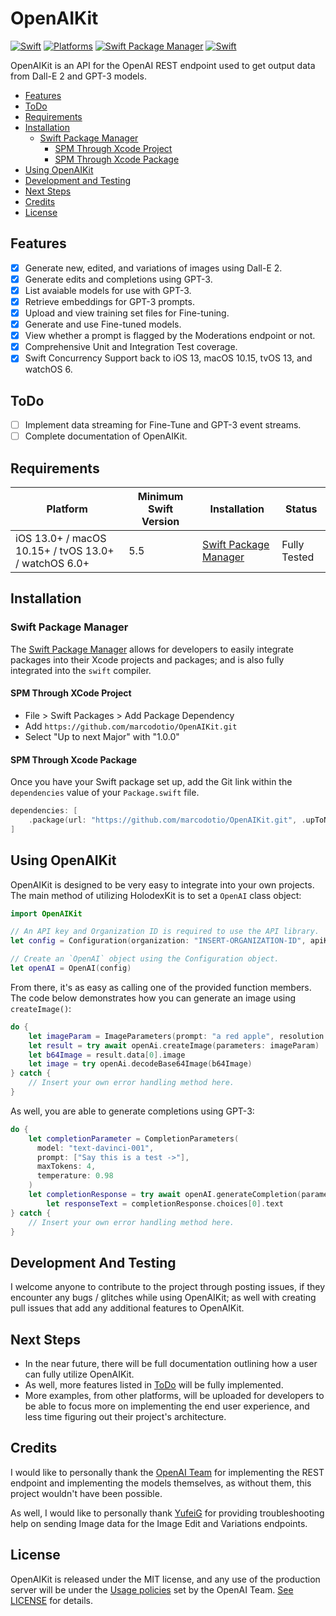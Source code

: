 # OpenAIKit

[![Swift](https://img.shields.io/badge/Swift-5.5_5.6_5.7-orange?style=flat-square)](https://img.shields.io/badge/Swift-5.5_5.6_5.7-Orange?style=flat-square)
[![Platforms](https://img.shields.io/badge/Platforms-macOS_iOS_tvOS_watchOS-green?style=flat-square)](https://img.shields.io/badge/Platforms-macOS_iOS_tvOS_watchOS-green?style=flat-square)
[![Swift Package Manager](https://img.shields.io/badge/Swift_Package_Manager-compatible-orange?style=flat-square)](https://img.shields.io/badge/Swift_Package_Manager-compatible-orange?style=flat-square)
[![Swift](https://github.com/MarcoDotIO/OpenAIKit/actions/workflows/swift.yml/badge.svg?branch=main)](https://github.com/MarcoDotIO/OpenAIKit/actions/workflows/swift.yml)

OpenAIKit is an API for the OpenAI REST endpoint used to get output data from Dall-E 2 and GPT-3 models.

- [Features](#features)
- [ToDo](#todo)
- [Requirements](#requirements)
- [Installation](#installation)
  - [Swift Package Manager](#swift-package-manager)
    - [SPM Through Xcode Project](#spm-through-xcode-project)
    - [SPM Through Xcode Package](#spm-through-xcode-package)
- [Using OpenAIKit](#using-openaikit)
- [Development and Testing](#development-and-testing)
- [Next Steps](#next-steps)
- [Credits](#credits)
- [License](#license)

## Features

- [x] Generate new, edited, and variations of images using Dall-E 2.
- [x] Generate edits and completions using GPT-3.
- [x] List avaiable models for use with GPT-3.
- [x] Retrieve embeddings for GPT-3 prompts.
- [x] Upload and view training set files for Fine-tuning.
- [x] Generate and use Fine-tuned models.
- [x] View whether a prompt is flagged by the Moderations endpoint or not.
- [x] Comprehensive Unit and Integration Test coverage.
- [x] Swift Concurrency Support back to iOS 13, macOS 10.15, tvOS 13, and watchOS 6.

## ToDo

- [ ] Implement data streaming for Fine-Tune and GPT-3 event streams.
- [ ] Complete documentation of OpenAIKit.

## Requirements

| Platform | Minimum Swift Version | Installation | Status |
| --- | --- | --- | --- |
| iOS 13.0+ / macOS 10.15+ / tvOS 13.0+ / watchOS 6.0+ | 5.5 | [Swift Package Manager](#swift-package-manager) | Fully Tested |

## Installation

### Swift Package Manager

The [Swift Package Manager](https://swift.org/package-manager/) allows for developers to easily integrate packages into their Xcode projects and packages; and is also fully integrated into the `swift` compiler.

#### SPM Through XCode Project

* File > Swift Packages > Add Package Dependency
* Add `https://github.com/marcodotio/OpenAIKit.git`
* Select "Up to next Major" with "1.0.0"

#### SPM Through Xcode Package

Once you have your Swift package set up, add the Git link within the `dependencies` value of your `Package.swift` file.

```swift
dependencies: [
    .package(url: "https://github.com/marcodotio/OpenAIKit.git", .upToNextMajor(from: "1.0.0"))
]
```

## Using OpenAIKit

OpenAIKit is designed to be very easy to integrate into your own projects. The main method of utilizing HolodexKit is to set a `OpenAI` class object:

```swift
import OpenAIKit

// An API key and Organization ID is required to use the API library.
let config = Configuration(organization: "INSERT-ORGANIZATION-ID", apiKey: "INSERT-API-KEY")

// Create an `OpenAI` object using the Configuration object.
let openAI = OpenAI(config)
```

From there, it's as easy as calling one of the provided function members. The code below demonstrates how you can generate an image using `createImage()`:

```swift
do {
    let imageParam = ImageParameters(prompt: "a red apple", resolution: .small, responseFormat: .base64Json)
    let result = try await openAi.createImage(parameters: imageParam)
    let b64Image = result.data[0].image
    let image = try openAi.decodeBase64Image(b64Image)
} catch {
    // Insert your own error handling method here.
}
```

As well, you are able to generate completions using GPT-3:

```swift
do {
    let completionParameter = CompletionParameters(
      model: "text-davinci-001", 
      prompt: ["Say this is a test ->"], 
      maxTokens: 4, 
      temperature: 0.98
    )
    let completionResponse = try await openAI.generateCompletion(parameters: completionParameter)
		let responseText = completionResponse.choices[0].text
} catch {
    // Insert your own error handling method here.
}
```

## Development And Testing

I welcome anyone to contribute to the project through posting issues, if they encounter any bugs / glitches while using OpenAIKit; as well with creating pull issues that add any additional features to OpenAIKit.

## Next Steps

* In the near future, there will be full documentation outlining how a user can fully utilize OpenAIKit.
* As well, more features listed in [ToDo](#todo) will be fully implemented.
* More examples, from other platforms, will be uploaded for developers to be able to focus more on implementing the end user experience, and less time figuring out their project's architecture.

## Credits

I would like to personally thank the [OpenAI Team](https://openai.com) for implementing the REST endpoint and implementing the models themselves, as without them, this project wouldn't have been possible. 

As well, I would like to personally thank [YufeiG](https://github.com/YufeiG) for providing troubleshooting help on sending Image data for the Image Edit and Variations endpoints.

## License

OpenAIKit is released under the MIT license, and any use of the production server will be under the [Usage policies](https://beta.openai.com/docs/usage-policies) set by the OpenAI Team. [See LICENSE](https://github.com/MarcoDotIO/OpenAIKit/blob/main/LICENSE) for details.
